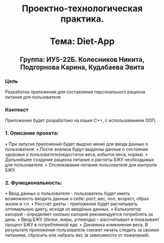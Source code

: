 <h1 align="center"> Проектно-технологическая практика.</h1>
<h1 align="center"> Тема: Diet-App </h1>
<h2 align="center">Группа: ИУ5-22Б. Колесников Никита, Подгорнова Карина, Кудабаева Эвита</h2>

### Цель

Разработка приложения для составления персонального рациона питания для пользователя

### Контекст

Приложение будет разработано на языке C++, c использованием ООП.

<h3>1.	Описание проекта:</h3>
•	При запуске приложения будет выдоно меню для ввода данных о пользователя.
• После анализа будут выданны данные о состоянии здоровья о пользователе(недостаток веса, избыток веса, норма).
• Дальнейшее создание рациона питание и расчеты БЖУ необходымых для пользователя.
• Отслеживание питания пользователя для контроля БЖУ.
  
<h3>2.	Функциональность:</h3>
•	Ввод данных о пользователе </b> - пользователь будет иметь возможность вводить данные о себе: рост, вес, пол, возраст, образ жизни и т.п.
•	Рассчёт диеты </b> - приложение будет расчитывать оптимальную диету, исходя из введёных данных.
•	Калькулятор калорий </b> - определяет сколько калорий рекомендуется потреблять за день.
•	Ввод БЖУ (белки, жиры, углеводы)</b> – рассчитывает и показывает процент БЖУ в потребляемой еде.
•	Динамика измениения веса.
В результате приложения пользователь сможет начать следить за своими питанием, сбросить или набрать вес (в зависимости от пожеланий).
